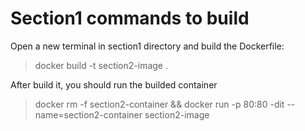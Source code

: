 # Section1 commands to build
Open a new terminal in section1 directory and build the Dockerfile:
> docker build -t section2-image .

After build it, you should run the builded container
> docker rm -f section2-container && docker run -p 80:80 -dit --name=section2-container section2-image


